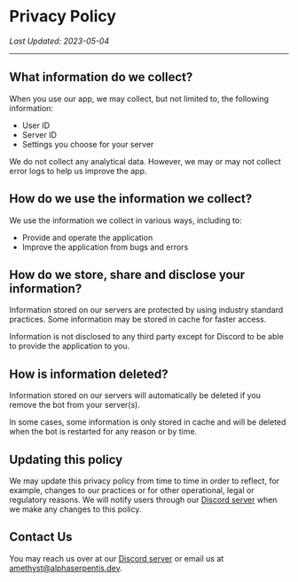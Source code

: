 # Privacy Policy

*Last Updated: 2023-05-04*

---

## What information do we collect?
When you use our app, we may collect, but not limited to, the following information:
- User ID
- Server ID
- Settings you choose for your server

We do not collect any analytical data. However, we may or may not collect error logs to help us improve the app.

## How do we use the information we collect?
We use the information we collect in various ways, including to:
- Provide and operate the application
- Improve the application from bugs and errors

## How do we store, share and disclose your information?
Information stored on our servers are protected by using industry standard practices. Some information may be stored in cache for faster access.

Information is not disclosed to any third party except for Discord to be able to provide the application to you.

## How is information deleted?
Information stored on our servers will automatically be deleted if you remove the bot from your server(s).

In some cases, some information is only stored in cache and will be deleted when the bot is restarted for any reason or by time.

## Updating this policy
We may update this privacy policy from time to time in order to reflect, for example, changes to our practices or for other operational, legal or regulatory reasons. We will notify users through our [Discord server](https://discord.alphaserpentis.dev/) when we make any changes to this policy.

## Contact Us
You may reach us over at our [Discord server](https://discord.alphaserpentis.dev/) or email us at [amethyst@alphaserpentis.dev](mailto:amethyst@alphaserpentis.dev).